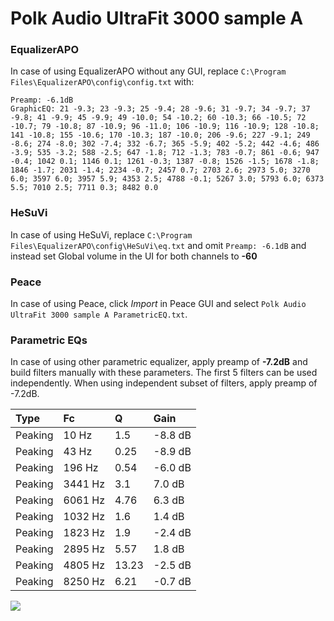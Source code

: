 # Polk Audio UltraFit 3000 sample A

### EqualizerAPO
In case of using EqualizerAPO without any GUI, replace `C:\Program Files\EqualizerAPO\config\config.txt`
with:
```
Preamp: -6.1dB
GraphicEQ: 21 -9.3; 23 -9.3; 25 -9.4; 28 -9.6; 31 -9.7; 34 -9.7; 37 -9.8; 41 -9.9; 45 -9.9; 49 -10.0; 54 -10.2; 60 -10.3; 66 -10.5; 72 -10.7; 79 -10.8; 87 -10.9; 96 -11.0; 106 -10.9; 116 -10.9; 128 -10.8; 141 -10.8; 155 -10.6; 170 -10.3; 187 -10.0; 206 -9.6; 227 -9.1; 249 -8.6; 274 -8.0; 302 -7.4; 332 -6.7; 365 -5.9; 402 -5.2; 442 -4.6; 486 -3.9; 535 -3.2; 588 -2.5; 647 -1.8; 712 -1.3; 783 -0.7; 861 -0.6; 947 -0.4; 1042 0.1; 1146 0.1; 1261 -0.3; 1387 -0.8; 1526 -1.5; 1678 -1.8; 1846 -1.7; 2031 -1.4; 2234 -0.7; 2457 0.7; 2703 2.6; 2973 5.0; 3270 6.0; 3597 6.0; 3957 5.9; 4353 2.5; 4788 -0.1; 5267 3.0; 5793 6.0; 6373 5.5; 7010 2.5; 7711 0.3; 8482 0.0
```

### HeSuVi
In case of using HeSuVi, replace `C:\Program Files\EqualizerAPO\config\HeSuVi\eq.txt` and omit `Preamp:
-6.1dB` and instead set Global volume in the UI for both channels to **-60**

### Peace
In case of using Peace, click *Import* in Peace GUI and select `Polk Audio UltraFit 3000 sample A ParametricEQ.txt`.

### Parametric EQs
In case of using other parametric equalizer, apply preamp of **-7.2dB** and build filters manually
with these parameters. The first 5 filters can be used independently.
When using independent subset of filters, apply preamp of -7.2dB.

| Type    | Fc      |     Q | Gain    |
|:--------|:--------|:------|:--------|
| Peaking | 10 Hz   |  1.5  | -8.8 dB |
| Peaking | 43 Hz   |  0.25 | -8.9 dB |
| Peaking | 196 Hz  |  0.54 | -6.0 dB |
| Peaking | 3441 Hz |  3.1  | 7.0 dB  |
| Peaking | 6061 Hz |  4.76 | 6.3 dB  |
| Peaking | 1032 Hz |  1.6  | 1.4 dB  |
| Peaking | 1823 Hz |  1.9  | -2.4 dB |
| Peaking | 2895 Hz |  5.57 | 1.8 dB  |
| Peaking | 4805 Hz | 13.23 | -2.5 dB |
| Peaking | 8250 Hz |  6.21 | -0.7 dB |

![](https://raw.githubusercontent.com/jaakkopasanen/AutoEq/master/results/headphonecom/sbaf-serious/Polk%20Audio%20UltraFit%203000%20sample%20A/Polk%20Audio%20UltraFit%203000%20sample%20A.png)